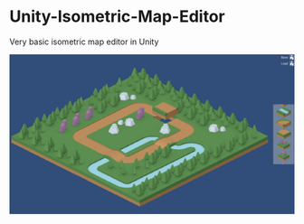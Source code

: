 # Unity-Isometric-Map-Editor
Very basic isometric map editor in Unity

![Screenshot](Screenshot.png)

